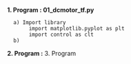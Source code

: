 **1. Program : 01_dcmotor_tf.py**

      a) Import library
           import matplotlib.pyplot as plt 
           import control as clt 
      b)

**2. Program :**
3. Program
